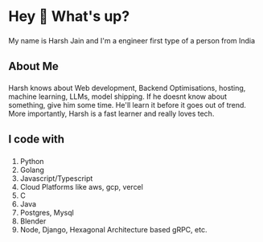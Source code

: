 <h1 align="left">Hey 👋 What's up?</h1>

###

<p align="left">My name is Harsh Jain and I'm a engineer first type of a person from India</p>

###

<h2 align="left">About Me</h2>

###

<p align="left">Harsh knows about Web development, Backend Optimisations, hosting, machine learning, LLMs, model shipping. If he doesnt know about something, give him some time. He'll learn it before it goes out of trend. More importantly, Harsh is a fast learner and really loves tech.</p>

###

<h2 align="left">I code with</h2>

###
1. Python
2. Golang
3. Javascript/Typescript
4. Cloud Platforms like aws, gcp, vercel
5. C
6. Java
7. Postgres, Mysql
8. Blender
9. Node, Django, Hexagonal Architecture based gRPC, etc.

###
